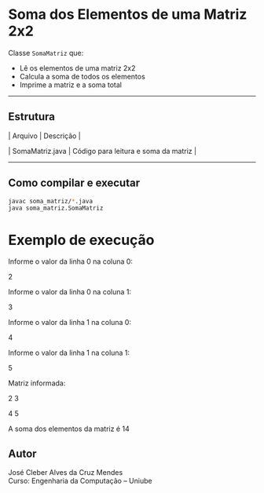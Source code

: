 # Soma dos Elementos de uma Matriz 2x2

Classe `SomaMatriz` que:

- Lê os elementos de uma matriz 2x2
- Calcula a soma de todos os elementos
- Imprime a matriz e a soma total

---

## Estrutura

| Arquivo | Descrição |

| SomaMatriz.java | Código para leitura e soma da matriz |

---

## Como compilar e executar

```bash
javac soma_matriz/*.java
java soma_matriz.SomaMatriz
```

# Exemplo de execução

Informe o valor da linha 0 na coluna 0:

2

Informe o valor da linha 0 na coluna 1:

3

Informe o valor da linha 1 na coluna 0:

4

Informe o valor da linha 1 na coluna 1:

5

Matriz informada:

2    3    

4    5    

A soma dos elementos da matriz é 14

## Autor
José Cleber Alves da Cruz Mendes  
Curso: Engenharia da Computação – Uniube
